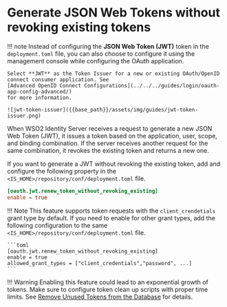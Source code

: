 # Generate JSON Web Tokens without revoking existing tokens

!!! note
    Instead of configuring the **JSON Web Token (JWT)** token in the
    `deployment.toml` file, you can also choose to configure
    it using the management console while configuring the OAuth application.

    Select **JWT** as the Token Issuer for a new or existing OAuth/OpenID
    connect consumer application. See
    [Advanced OpenID Connect Configurations](../../../guides/login/oauth-app-config-advanced/)
    for more information.

    ![jwt-token-issuer]({{base_path}}/assets/img/guides/jwt-token-issuer.png)

When WSO2 Identity Server receives a request to generate a new JSON Web Token (JWT), it issues a token based on the application, user, scope, and binding combination. If the server receives another request for the same combination, it revokes the existing token and returns a new one.

If you want to generate a JWT without revoking the existing token, add and configure the following property in the `<IS_HOME>/repository/conf/deployment.toml` file.

```toml
[oauth.jwt.renew_token_without_revoking_existing]
enable = true
```

!!! Note
    This feature supports token requests with the `client_crendetials` grant type by default. If you need to enable for other grant types, add the following configuration to the same `<IS_HOME>/repository/conf/deployment.toml` file.

    ```toml
    [oauth.jwt.renew_token_without_revoking_existing]
    enable = true
    allowed_grant_types = ["client_credentials","password", ...]
    ```

!!! Warning
    Enabling this feature could lead to an exponential growth of tokens. Make sure to configure token clean up scripts with proper time limits. See [Remove Unused Tokens from the Database]({{base_path}}/deploy/remove-unused-tokens-from-the-database/) for details.
